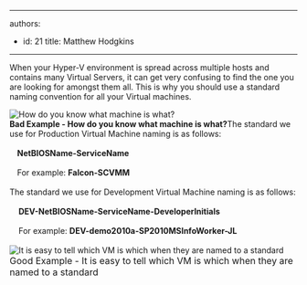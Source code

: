 

---
authors:
  - id: 21
    title: Matthew Hodgkins
---




<span class='intro'> When your Hyper-V environment is spread across multiple hosts and contains many Virtual Servers, it can get very confusing to find the one you are looking for&#160;amongst them all. This is why you should use a standard naming convention for all your Virtual machines.
 </span>


  <img alt="How do you know what machine is what?" src="/PublishingImages/naming-badexample.jpg" />
  <br>
<strong class="ms-rteCustom-FigureBad">Bad Example - How do you know what machine is what?</strong>The standard we use for Production Virtual Machine naming is as follows&#58;<br>
<br>
<strong>&#160;&#160;&#160;&#160;NetBIOSName-ServiceName<br>
<br>
&#160;&#160;&#160;&#160;</strong>For example&#58; <strong>Falcon-SCVMM<br>
</strong><br>
The standard we use for Development Virtual Machine naming is as follows&#58;<br>
<br>
&#160;&#160;&#160;&#160;<strong>DEV-NetBIOSName-ServiceName-DeveloperInitials<br>
</strong><br>
&#160;&#160;&#160;&#160;For example&#58;&#160;<strong>DEV-demo2010a-SP2010MSInfoWorker-JL</strong><br>
<br>
<img alt="It is easy to tell which VM is which when they are named to a standard" src="/PublishingImages/naming-goodexample.jpg" /><br>
<font class="ms-rteCustom-FigureGood" size="+0">Good Example - It is easy to tell which VM is which when they are named to a standard<br>
</font>



